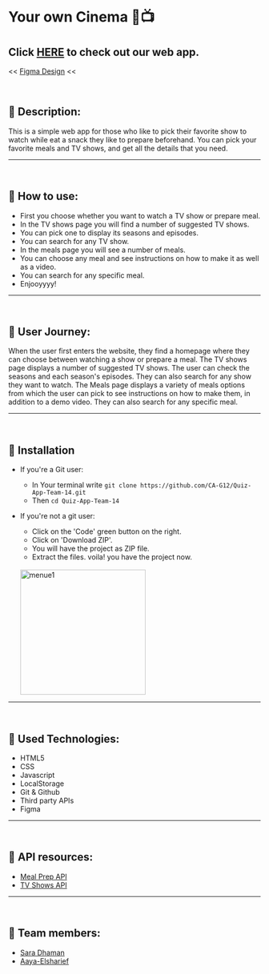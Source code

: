 # Your own Cinema 🍕📺

## Click [HERE](https://ca-g12.github.io/your-own-cinema/) to check out our web app.

<< [Figma Design](https://www.figma.com/file/LIFngpeGElWgeibM8TfUho/sara-batikha?node-id=0%3A1) <<

<br/>

## 🍕 Description:

This is a simple web app for those who like to pick their favorite show to watch while eat a snack they like to prepare beforehand. You can pick your favorite meals and TV shows, and get all the details that you need.

---

<br/>

## 🍕 How to use:

- First you choose whether you want to watch a TV show or prepare meal.
- In the TV shows page you will find a number of suggested TV shows.
- You can pick one to display its seasons and episodes.
- You can search for any TV show.
- In the meals page you will see a number of meals.
- You can choose any meal and see instructions on how to make it as well as a video.
- You can search for any specific meal.
- Enjooyyyy!

---

<br/>

## 🍕 User Journey:

When the user first enters the website, they find a homepage where they can choose between watching a show or prepare a meal.
The TV shows page displays a number of suggested TV shows. The user can check the seasons and each season's episodes. They can also search for any show they want to watch.
The Meals page displays a variety of meals options from which the user can pick to see instructions on how to make them, in addition to a demo video. They can also search for any specific meal.

---

<br/>

## 🍕 Installation

- If you're a Git user:

  - In Your terminal write
    `git clone https://github.com/CA-G12/Quiz-App-Team-14.git`
  - Then `cd Quiz-App-Team-14`

- If you're not a git user:

  - Click on the 'Code' green button on the right.
  - Click on 'Download ZIP'.
  - You will have the project as ZIP file.
  - Extract the files. voila! you have the project now.

  <br />
  <img src="https://i.ibb.co/xMFnTv3/menue1.jpg" alt="menue1" width="250">

---

<br/>

## 🍕 Used Technologies:

- HTML5
- CSS
- Javascript
- LocalStorage
- Git & Github
- Third party APIs
- Figma

---

<br/>

## 📌 API resources:

- [Meal Prep API](https://www.themealdb.com/api.php)
- [TV Shows API](https://www.tvmaze.com/api)

---

<br/>

## 🍕 Team members:

- [Sara Dhaman](https://github.com/SaraDahman)
- [Aaya-Elsharief](https://github.com/Aaya-Elsharief)
